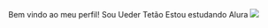 Bem vindo ao meu perfil! Sou Ueder Tetão
Estou estudando Alura
![](https://www.google.com/url?sa=i&url=https%3A%2F%2Fgiphy.com%2FRonnieColemanSS&psig=AOvVaw0VblWRLzZ6tdWe6kmWhcVu&ust=1722730187976000&source=images&cd=vfe&opi=89978449&ved=0CBAQjRxqFwoTCMjCiprE14cDFQAAAAAdAAAAABAE)
